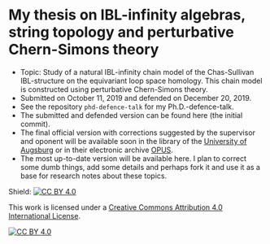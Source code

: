 # My thesis on IBL-infinity algebras, string topology and perturbative Chern-Simons theory
* Topic: Study of a natural IBL-infinity chain model of the Chas-Sullivan IBL-structure on the equivariant loop space homology. This chain model is constructed using perturbative Chern-Simons theory.
* Submitted on October 11, 2019 and defended on December 20, 2019.
* See the repository `phd-defence-talk` for my Ph.D.-defence-talk.
* The submitted and defended version can be found here (the initial commit).
* The final official version with corrections suggested by the supervisor and oponent will be available soon in the library of the [University of Augsburg](https://www.uni-augsburg.de/) or in their electronic archive [OPUS](https://opus.bibliothek.uni-augsburg.de/).
* The most up-to-date version will be available here. I plan to correct some dumb things, add some details and perhaps fork it and use it as a base for research notes about these topics.

Shield: [![CC BY 4.0][cc-by-shield]][cc-by]

This work is licensed under a [Creative Commons Attribution 4.0 International
License][cc-by].

[![CC BY 4.0][cc-by-image]][cc-by]

[cc-by]: http://creativecommons.org/licenses/by/4.0/
[cc-by-image]: https://i.creativecommons.org/l/by/4.0/88x31.png
[cc-by-shield]: https://img.shields.io/badge/License-CC%20BY%204.0-lightgrey.svg

